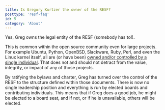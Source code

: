 ```yaml
---
title: Is Gregory Kurtzer the owner of the RESF?
posttype: 'resf-faq'
id: 5
category: 'About'
---
```


Yes, Greg owns the legal entity of the RESF (somebody has to!).

This is common within the open source community even for large projects. For example Ubuntu, Python, OpenBSD, Slackware, Ruby, Perl, and even the Linux kernel itself, all are (or have been) [owned and/or controlled by a single individual](https://en.wikipedia.org/wiki/Benevolent_dictator_for_life). That does not and should not detract from the value, integrity, or impact of any of those projects.

By ratifying the bylaws and charter, Greg has turned over the control of the RESF to the structure defined within those documents. There is now no single leadership position and everything is run by elected boards and contributing individuals. This means that if Greg does a good job, he might be elected to a board seat, and if not, or if he is unavailable, others will be elected.
